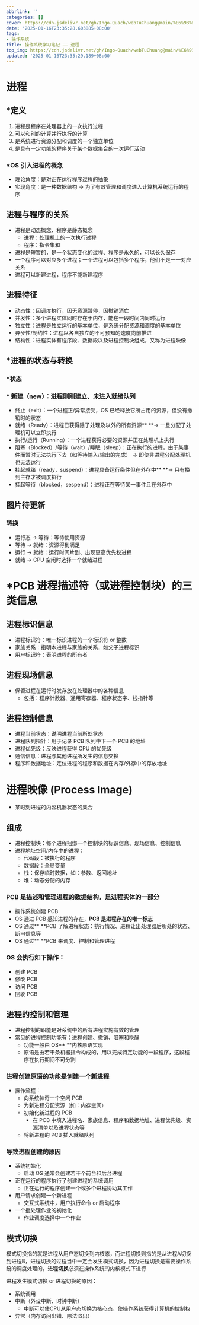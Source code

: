 ```yaml
---
abbrlink: ''
categories: []
cover: https://cdn.jsdelivr.net/gh/Ingo-Quach/webTuChuang@main/%E6%93%8D%E4%BD%9C%E7%B3%BB%E7%BB%9F%E6%96%87%E7%AB%A0%E5%B0%81%E9%9D%A2.jpg
date: '2025-01-16T23:35:28.603885+08:00'
tags:
- 操作系统
title: 操作系统学习笔记 —— 进程
top_img: https://cdn.jsdelivr.net/gh/Ingo-Quach/webTuChuang@main/%E6%93%8D%E4%BD%9C%E7%B3%BB%E7%BB%9F%E6%96%87%E7%AB%A0%E5%B0%81%E9%9D%A2.jpg
updated: '2025-01-16T23:35:29.189+08:00'
---
```

# 进程

## \*定义

1. 进程是程序在处理器上的一次执行过程
2. 可以和别的计算并行执行的计算
3. 是系统进行资源分配和调度的一个独立单位
4. 是具有一定功能的程序关于某个数据集合的一次运行活动

### \*OS 引入进程的概念

* 理论角度：是对正在运行程序过程的抽象
* 实现角度：是一种数据结构 -> 为了有效管理和调度进入计算机系统运行的程序

## 进程与程序的关系

* 进程是动态概念、程序是静态概念
  * 进程：处理机上的一次执行过程
  * 程序：指令集和
* 进程是短暂的，是一个状态变化的过程、程序是永久的，可以长久保存
* 一个程序可以对应多个进程；一个进程可以包括多个程序，他们不是一一对应关系
* 进程可以新建进程，程序不能新建程序

## 进程特征

* 动态性：因调度执行，因无资源暂停，因撤销消亡
* 并发性：多个进程实体同时存在于内存，能在一段时间内同时运行
* 独立性：进程是独立运行的基本单位，是系统分配资源和调度的基本单位
* 异步性/制约性：进程以各自独立的不可预知的速度向前推进
* 结构性：进程实体有程序段、数据段以及进程控制块组成，又称为进程映像

## \*进程的状态与转换

### \*状态

### * 新建（new）：进程刚刚建立、未进入就绪队列

* 终止（exit）：一个进程正/异常接受，OS 已经释放它所占用的资源，但没有撤销时的状态
* 就绪（Ready）：进程已获得除了处理及以外的所有资源** **-> 一旦分配了处理机可以立即执行
* 执行/运行（Running）：一个进程获得必要的资源并正在处理机上执行
* 阻塞（Blocked）/等待（wait）/睡眠（sleep）：正在执行的进程，由于某事件而暂时无法执行下去（如等待输入/输出的完成） -> 即使非进程分配处理机也无法运行
* 挂起就绪（ready，suspend）：进程具备运行条件但在外存中** **-> 只有换到主存才被调度执行
* 挂起等待（blocked，sespend）：进程正在等待某一事件且在外存中

## 图片待更新

### 转换

* 运行态 -> 等待：等待使用资源
* 等待 -> 就绪：资源得到满足
* 运行 -> 就绪：运行时间片到、出现更高优先权进程
* 就绪 -> CPU 空闲时选择一个就绪进程

# \*PCB 进程描述符（或进程控制块）的三类信息

## 进程标识信息

* 进程标识符：唯一标识进程的一个标识符 or 整数
* 家族关系：指明本进程与家族的关系，如父子进程标识
* 用户标识符：表明进程的所有者

## 进程现场信息

* 保留进程在运行时发存放在处理器中的各种信息
  * 包括：程序计数器、通用寄存器、程序状态字、栈指针等

## 进程控制信息

* 进程当前状态：说明进程当前所处状态
* 进程队列指针：用于记录 PCB 队列中下一个 PCB 的地址
* 进程优先级：反映进程获得 CPU 的优先级
* 通信信息：进程与其他进程所发生的信息交换
* 程序和数据地址：定位进程的程序和数据在内存/外存中的存放地址

# 进程映像 (Process Image)

* 某时刻进程的内容机器状态的集合

## 组成

* 进程控制块：每个进程捆绑一个控制块的标识信息、现场信息、控制信息
* 进程地址空间/内存中的进程：
  * 代码段：被执行的程序
  * 数据段：全局变量
  * 栈：保存临时数据，如：参数、返回地址
  * 堆：动态分配的内存

### PCB 是描述和管理进程的数据结构，是进程实体的一部分

* 操作系统创建 PCB
* OS 通过 PCB 感知进程的存在，**PCB 是进程存在的唯一标志**
* OS 通过** **PCB 了解进程状态：执行情况、进程让出处理器后所处的状态、断电信息等
* OS 通过** **PCB 来调度、控制和管理进程

### OS 会执行如下操作：

* 创建 PCB
* 修改 PCB
* 访问 PCB
* 回收 PCB

## 进程的控制和管理

* 进程控制的职能是对系统中的所有进程实施有效的管理
* 常见的进程控制功能有：进程创建、撤销、阻塞和唤醒
  * 功能一般由 OS** **内核原语实现
  * 原语是由若干条机器指令构成的，用以完成特定功能的一段程序，这段程序在执行期间不可分割

### 进程创建原语的功能是创建一个新进程

* 操作流程：
  * 向系统神奇一个空闲 PCB
  * 为新进程分配资源（如：内存空间）
  * 初始化新进程的 PCB
    * 在 PCB 中填入进程名、家族信息、程序和数据地址、进程优先级、资源清单以及进程状态等
  * 将新进程的 PCB 插入就绪队列

### 导致进程创建的原因

* 系统初始化
  * 启动 OS 通常会创建若干个前台和后台进程
* 正在运行的程序执行了创建进程的系统调用
  * 正在运行的程序创建一个或多个进程协助其工作
* 用户请求创建一个新进程
  * 交互式系统中，用户执行命令 or 启动程序
* 一个批处理作业的初始化
  * 作业调度选择中一个作业

## 模式切换

模式切换指的就是进程从用户态切换到内核态，而进程切换则指的是从进程A切换到进程B，进程切换的过程当中一定会发生模式切换，因为进程切换是需要操作系统的调度处理的。**进程切换**必须在操作系统的内核模式下进行

进程发生模式切换 or 进程切换的原因：

* 系统调用
* 中断（外设中断、时钟中断）
  * 中断可以使CPU从用户态切换为核心态，使操作系统获得计算机的控制权
* 异常（内存访问出错、除法溢出）
